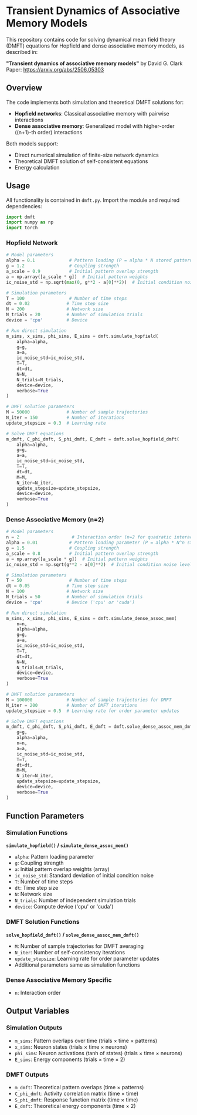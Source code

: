 # Transient Dynamics of Associative Memory Models

This repository contains code for solving dynamical mean field theory (DMFT) equations for Hopfield and dense associative memory models, as described in:

**"Transient dynamics of associative memory models"** by David G. Clark  
Paper: https://arxiv.org/abs/2506.05303

## Overview

The code implements both simulation and theoretical DMFT solutions for:
- **Hopfield networks**: Classical associative memory with pairwise interactions
- **Dense associative memory**: Generalized model with higher-order ((n+1)-th order) interactions

Both models support:
- Direct numerical simulation of finite-size network dynamics
- Theoretical DMFT solution of self-consistent equations
- Energy calculation

## Usage

All functionality is contained in `dmft.py`. Import the module and required dependencies:

```python
import dmft
import numpy as np
import torch
```

### Hopfield Network

```python
# Model parameters
alpha = 0.1             # Pattern loading (P = alpha * N stored patterns)
g = 1.2                 # Coupling strength
a_scale = 0.9           # Initial pattern overlap strength
a = np.array([a_scale * g])  # Initial pattern weights
ic_noise_std = np.sqrt(max(0, g**2 - a[0]**2))  # Initial condition noise

# Simulation parameters
T = 100                 # Number of time steps
dt = 0.02              # Time step size
N = 200                # Network size
N_trials = 20          # Number of simulation trials
device = 'cpu'         # Device

# Run direct simulation
m_sims, x_sims, phi_sims, E_sims = dmft.simulate_hopfield(
    alpha=alpha,
    g=g,
    a=a,
    ic_noise_std=ic_noise_std,
    T=T,
    dt=dt,
    N=N,
    N_trials=N_trials,
    device=device,
    verbose=True
)

# DMFT solution parameters
M = 50000              # Number of sample trajectories
N_iter = 150           # Number of iterations
update_stepsize = 0.3  # Learning rate

# Solve DMFT equations
m_dmft, C_phi_dmft, S_phi_dmft, E_dmft = dmft.solve_hopfield_dmft(
    alpha=alpha,
    g=g,
    a=a,
    ic_noise_std=ic_noise_std,
    T=T,
    dt=dt,
    M=M,
    N_iter=N_iter,
    update_stepsize=update_stepsize,
    device=device,
    verbose=True
)
```

### Dense Associative Memory (n=2)

```python
# Model parameters
n = 2                    # Interaction order (n=2 for quadratic interactions)
alpha = 0.01            # Pattern loading parameter (P = alpha * N^n stored patterns)
g = 1.5                 # Coupling strength
a_scale = 0.8           # Initial pattern overlap strength
a = np.array([a_scale * g])  # Initial pattern weights
ic_noise_std = np.sqrt(g**2 - a[0]**2)  # Initial condition noise level

# Simulation parameters
T = 50                  # Number of time steps
dt = 0.05              # Time step size
N = 100                # Network size
N_trials = 50          # Number of simulation trials
device = 'cpu'         # Device ('cpu' or 'cuda')

# Run direct simulation
m_sims, x_sims, phi_sims, E_sims = dmft.simulate_dense_assoc_mem(
    n=n,
    alpha=alpha,
    g=g,
    a=a,
    ic_noise_std=ic_noise_std,
    T=T,
    dt=dt,
    N=N,
    N_trials=N_trials,
    device=device,
    verbose=True
)

# DMFT solution parameters
M = 100000             # Number of sample trajectories for DMFT
N_iter = 200           # Number of DMFT iterations
update_stepsize = 0.5  # Learning rate for order parameter updates

# Solve DMFT equations
m_dmft, C_phi_dmft, S_phi_dmft, E_dmft = dmft.solve_dense_assoc_mem_dmft(
    g=g,
    alpha=alpha,
    n=n,
    a=a,
    ic_noise_std=ic_noise_std,
    T=T,
    dt=dt,
    M=M,
    N_iter=N_iter,
    update_stepsize=update_stepsize,
    device=device,
    verbose=True
)
```

## Function Parameters

### Simulation Functions

**`simulate_hopfield()` / `simulate_dense_assoc_mem()`**
- `alpha`: Pattern loading parameter
- `g`: Coupling strength
- `a`: Initial pattern overlap weights (array)
- `ic_noise_std`: Standard deviation of initial condition noise
- `T`: Number of time steps
- `dt`: Time step size
- `N`: Network size
- `N_trials`: Number of independent simulation trials
- `device`: Compute device ('cpu' or 'cuda')

### DMFT Solution Functions

**`solve_hopfield_dmft()` / `solve_dense_assoc_mem_dmft()`**
- `M`: Number of sample trajectories for DMFT averaging
- `N_iter`: Number of self-consistency iterations
- `update_stepsize`: Learning rate for order parameter updates
- Additional parameters same as simulation functions

### Dense Associative Memory Specific
- `n`: Interaction order

## Output Variables

### Simulation Outputs
- `m_sims`: Pattern overlaps over time (trials × time × patterns)
- `x_sims`: Neuron states (trials × time × neurons)  
- `phi_sims`: Neuron activations (tanh of states) (trials × time × neurons)
- `E_sims`: Energy components (trials × time × 2)

### DMFT Outputs
- `m_dmft`: Theoretical pattern overlaps (time × patterns)
- `C_phi_dmft`: Activity correlation matrix (time × time)
- `S_phi_dmft`: Response function matrix (time × time)
- `E_dmft`: Theoretical energy components (time × 2)
